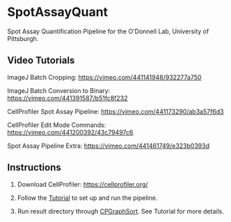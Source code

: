 # SpotAssayQuant
Spot Assay Quantification Pipeline for the O'Donnell Lab, University of Pittsburgh.

## Video Tutorials

  ImageJ Batch Cropping: https://vimeo.com/441141948/932277a750
  
  ImageJ Batch Conversion to Binary: https://vimeo.com/441391587/b51fc8f232
  
  CellProfiler Spot Assay Pipeline: https://vimeo.com/441173290/ab3a57f6d3
  
  CellProfiler Edit Mode Commands: https://vimeo.com/441200392/43c79497c6
  
  Spot Assay Pipeline Extra:  https://vimeo.com/441461749/e323b0393d
  
  
## Instructions

1.  Download CellProfiler: https://cellprofiler.org/

2.  Follow the [Tutorial](Tutorial/Tutorial.pdf) to set up and run the pipeline. 

3.  Run result directory through [CPGraphSort](https://odonnelllab.shinyapps.io/CPGraphSortR/?_ga=2.42079597.937617316.1599767268-806153350.1599767268).  See Tutorial for more details.
